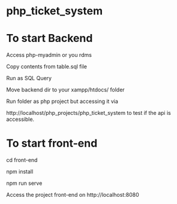 # php_ticket_system

To start Backend
================
Access php-myadmin or you rdms

Copy contents from table.sql file

Run as SQL Query 

Move backend dir to your xampp/htdocs/ folder

Run folder as php project but accessing it via

http://localhost/php_projects/php_ticket_system
 to test if the api is accessible.



To start front-end
=================
cd front-end

npm install

npm run serve

Access the project front-end on http://localhost:8080







